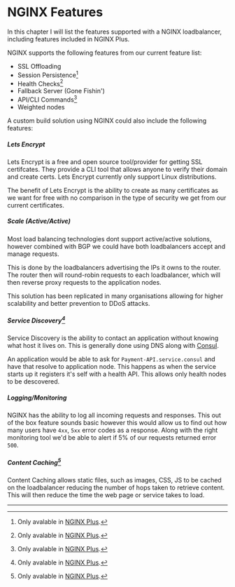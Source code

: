 # NGINX Features

In this chapter I will list the features supported with a NGINX loadbalancer, including features included in NGINX Plus.

NGINX supports the following features from our current feature list:

- SSL Offloading
- Session Persistence[^1]
- Health Checks[^1]
- Fallback Server (Gone Fishin')
- API/CLI Commands[^1]
- Weighted nodes


A custom build solution using NGINX could also include the following features:

##### Lets Encrypt

Lets Encrypt is a free and open source tool/provider for getting SSL certifcates. They provide a CLI tool that allows anyone to verify their domain and create certs. Lets Encrypt currently only support Linux distributions.

The benefit of Lets Encrypt is the ability to create as many certificates as we want for free with no comparison in the type of security we get from our current certificates.

##### Scale (Active/Active)

Most load balancing technologies dont support active/active solutions, however combined with BGP we could have both loadbalancers accept and manage requests.

This is done by the loadbalancers advertising the IPs it owns to the router. The router then will round-robin requests to each loadbalancer, which will then reverse proxy requests to the application nodes.

This solution has been replicated in many organisations allowing for higher scalability and better prevention to DDoS attacks.

##### Service Discovery[^1]

Service Discovery is the ability to contact an application without knowing what host it lives on. This is generally done using DNS along with [Consul](https://www.consul.io/).

An application would be able to ask for `Payment-API.service.consul` and have that resolve to application node. This happens as when the service starts up it registers it's self with a health API. This allows only health nodes to be descovered.

##### Logging/Monitoring

NGINX has the ability to log all incoming requests and responses. This out of the box feature sounds basic however this would allow us to find out how many users have `4xx`, `5xx` error codes as a response. Along with the right monitoring tool we'd be able to alert if 5% of our requests returned error `500`.

##### Content Caching[^1]

Content Caching allows static files, such as images, CSS, JS to be cached on the loadbalancer reducing the number of hops taken to retrieve content. This will then reduce the time the web page or service takes to load.

---


[^1]: Only avalable in [NGINX Plus](https://www.nginx.com/products/).

